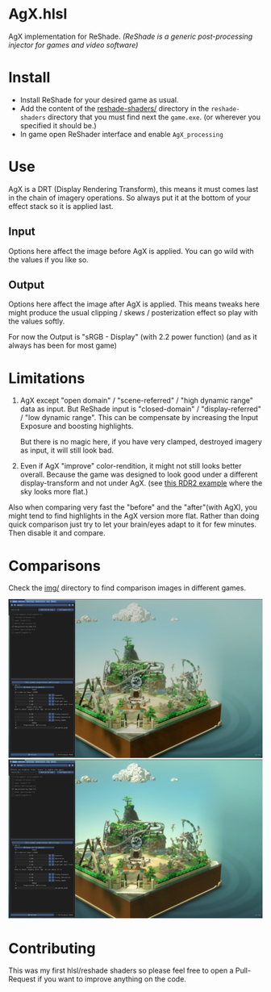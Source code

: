 # AgX.hlsl

AgX implementation for ReShade. *(ReShade is a generic post-processing injector for games and video software)*

# Install

- Install ReShade for your desired game as usual.
- Add the content of the [reshade-shaders/](reshade-shaders/) directory in the `reshade-shaders` directory that you must find next the `game.exe`. (or wherever you specified it should be.)
- In game open ReShader interface and enable `AgX_processing`

# Use

AgX is a DRT (Display Rendering Transform), this means it must comes last in the chain of imagery operations. So always put it at the bottom of your effect stack so it is applied last.

## Input

Options here affect the image before AgX is applied. You can go wild with the values if you like so.

## Output

Options here affect the image after AgX is applied. This means tweaks here might produce the usual clipping / skews / posterization effect so play with the values softly.

For now the Output is "sRGB - Display" (with 2.2 power function) (and as it always has been for most game)

# Limitations

1. AgX except "open domain" / "scene-referred" / "high dynamic range" data as input. But ReShade input is "closed-domain" / "display-referred" / "low dynamic range". This can be compensate by increasing the Input Exposure and boosting highlights.

   But there is no magic here, if you have very clamped, destroyed imagery as input, it will still look bad.

2. Even if AgX "improve" color-rendition, it might not still looks better overall. Because the game was designed to look good under a different display-transform and not under AgX. (see [this RDR2 example](img/RDR2-2-AgX.jpg) where the sky looks more flat.)

Also when comparing very fast the "before" and the "after"(with AgX), you might tend to find highlights in the AgX version more flat. Rather than doing quick comparison just try to let your brain/eyes adapt to it for few minutes. Then disable it and compare.

# Comparisons

Check the [img/](img/) directory to find comparison images in different games.

![lego brick tale comparison image AgX](./img/lego_brick_tale-AgX-default.png) 
![lego brick tale comparison image default](./img/lego_brick_tale-default.png)

# Contributing

This was my first hlsl/reshade shaders so please feel free to open a Pull-Request if you want to improve anything on the code.
